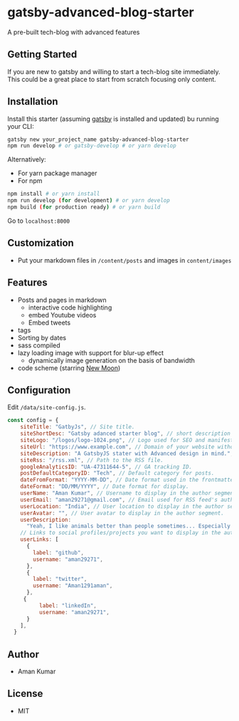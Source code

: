 # gatsby-advanced-blog-starter
A pre-built tech-blog with advanced features 
## Getting Started
If you are new to gatsby and willing to start a tech-blog site immediately. This could be a great place to start from scratch focusing only content.

## Installation
Install this starter (assuming [gatsby]('https://gatsbyjs.org) is installed and updated) bu running your CLI:
```sh
gatsby new your_project_name gatsby-advanced-blog-starter
npm run develop # or gatsby-develop # or yarn develop 
```
Alternatively:
- For yarn package manager
- For npm 
```bash
npm install # or yarn install
npm run develop (for development) # or yarn develop
npm build (for production ready) # or yarn build
```
Go to `localhost:8000`
## Customization
- Put your markdown files in `/content/posts` and images in `content/images`
## Features
- Posts and pages in markdown
    - interactive code highlighting
    - embed Youtube videos
    - Embed tweets
- tags
- Sorting by dates
- sass compiled
- lazy loading image with support for blur-up effect
    - dynamically image generation on the basis of bandwidth
- code scheme (starring [New Moon](https://taniarascia.github.io/new-moon))

## Configuration
Edit `/data/site-config.js`.
```js
const config = {
    siteTitle: "GatbyJs", // Site title.
    siteShortDesc: "Gatsby adanced starter blog", // short description
    siteLogo: "/logos/logo-1024.png", // Logo used for SEO and manifest.
    siteUrl: "https://www.example.com", // Domain of your website without pathPrefix.
    siteDescription: "A GatsbyJS stater with Advanced design in mind.", // Website description used for RSS feeds/meta description tag.
    siteRss: "/rss.xml", // Path to the RSS file.
    googleAnalyticsID: "UA-47311644-5", // GA tracking ID.
    postDefaultCategoryID: "Tech", // Default category for posts.
    dateFromFormat: "YYYY-MM-DD", // Date format used in the frontmatter.
    dateFormat: "DD/MM/YYYY", // Date format for display.
    userName: "Aman Kumar", // Username to display in the author segment.
    userEmail: "aman29271@gmail.com", // Email used for RSS feed's author segment
    userLocation: "India", // User location to display in the author segment.
    userAvatar: "", // User avatar to display in the author segment.
    userDescription:
      "Yeah, I like animals better than people sometimes... Especially dogs. Dogs are the best. Every time you come home, they act like they haven't seen you in a year. And the good thing about dogs... is they got different dogs for different people.", // User description to display in the author segment.
    // Links to social profiles/projects you want to display in the author segment/navigation bar.
    userLinks: [
      {
        label: "github",
        username: "aman29271",
      },
      {
        label: "twitter",
        username: "Aman1291aman",
      },
     {
          label: "linkedIn",
          username: "aman29271",
      }
    ],
  }
```
## Author
- Aman Kumar
## License
- MIT
